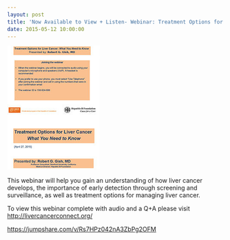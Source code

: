 ```yaml
---
layout: post
title: 'Now Available to View + Listen- Webinar: Treatment Options for Liver Cancer'
date: 2015-05-12 10:00:00
---
```


![](/assets/images/now-available-to-view-listen-webinar-treatment-options-for-liver-cancer.jpg)

This webinar will help you gain an understanding of how liver cancer develops, the importance of early detection through screening and surveillance, as well as treatment options for managing liver cancer.

To view this webinar complete with audio and a Q+A please visit <http://livercancerconnect.org/>

<https://jumpshare.com/v/Rs7HPz042nA3ZbPg2OFM>